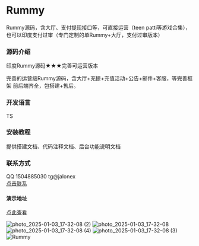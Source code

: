 # Rummy
Rummy源码，含大厅、支付提现接口等，可直接运营（teen patti等游戏合集），也可以印度支付过审（专门定制的单Rummy+大厅，支付过审版本）

### 源码介绍
印度Rummy源码★★★完善可运营版本

完善的运营级Rummy源码，含大厅+充提+充值活动+公告+邮件+客服，等完善框架
前后端齐全，包搭建+售后。


### 开发语言
TS

### 安装教程

提供搭建文档、代码注释文档、后台功能说明文档

### 联系方式

QQ 1504885030
tg@jalonex  
[点击联系](https://t.me/Jalonex)

#### 演示地址
[点此查看](http://47.83.165.99/index.php?show--cid-18-id-280.html)


![photo_2025-01-03_17-32-08 (2)](https://github.com/user-attachments/assets/923d3e23-40a8-4824-be9e-ec1321204eaf)
![photo_2025-01-03_17-32-08](https://github.com/user-attachments/assets/9fd1840f-7025-4841-bb15-86fc40ff765e)
![photo_2025-01-03_17-32-08 (4)](https://github.com/user-attachments/assets/5e8a8d1c-8074-4291-9b2f-dbcca8d47bc6)
![photo_2025-01-03_17-32-08 (3)](https://github.com/user-attachments/assets/f922e97c-28b9-4911-a336-26b2e3071a54)
![Rummy](https://github.com/user-attachments/assets/fd0aa4ea-3112-4cfa-a445-b9cb542e2588)
